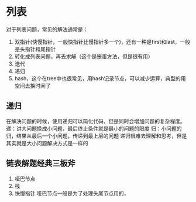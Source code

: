 # 列表
对于列表问题，常见的解法通常是：
1. 双指针(快慢指针，一般快指针比慢指针多一个)，还有一种是first和last，一般是头指针和尾指针
2. 转化成列表问题，再去求解（这个是笨蛋方法，但是很有用）
3. 迭代
4. 递归
5. hash，这个在tree中也很常见，用hash记录节点，可以减少运算，典型的用空间去换时间了

## 递归
在解决问题的时候，使用递归可以简化代码，但是同时会增加问题的复杂程度。
递：讲大问题换成小问题，最后终止条件就是最小的问题的限度
归：小问题的归，结果从最后一个小问题，传递到最上层的问题
递归很难去理解和思考，但是其实就是大小问题解决方式是一样的

## 链表解题经典三板斧
1. 哑巴节点
2. 栈
3. 快慢指针
哑巴节点一般是为了处理头尾节点用的，

